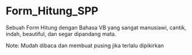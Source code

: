 # Form_Hitung_SPP

Sebuah Form Hitung dengan Bahasa VB yang sangat manusiawi, cantik, indah, beautiful, dan segar dipandang mata.

Note: Mudah dibaca dan membuat pusing jika terlalu dipikirkan
